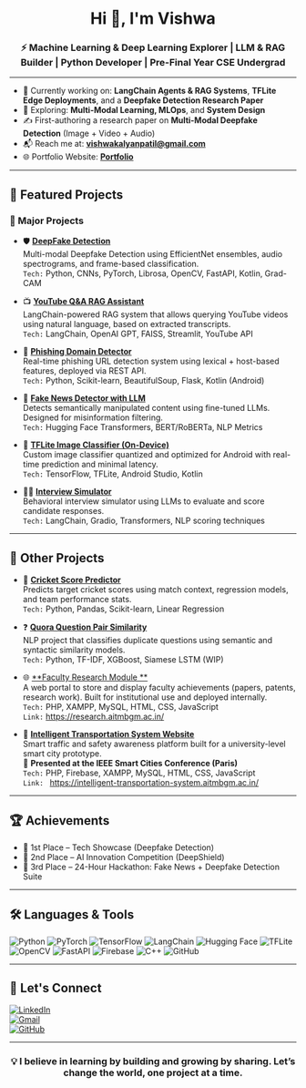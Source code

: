 <h1 align="center">Hi 👋, I'm Vishwa</h1>
<h3 align="center">⚡ Machine Learning & Deep Learning Explorer | LLM & RAG Builder | Python Developer | Pre-Final Year CSE Undergrad</h3>

---

- 🔭 Currently working on: **LangChain Agents & RAG Systems**, **TFLite Edge Deployments**, and a **Deepfake Detection Research Paper**
- 🌱 Exploring: **Multi-Modal Learning, MLOps**, and **System Design**
- ✍️ First-authoring a research paper on **Multi-Modal Deepfake Detection** (Image + Video + Audio)
- 📬 Reach me at: **vishwakalyanpatil@gmail.com**
- 🌐 Portfolio Website: [**Portfolio**](https://v0-vishwakalyan-portfolio.vercel.app/)

---

## 💼 Featured Projects

### 🚀 Major Projects

- 🛡️ [**DeepFake Detection**](https://github.com/vky6366/DeepFake-Detection)  
  Multi-modal Deepfake Detection using EfficientNet ensembles, audio spectrograms, and frame-based classification.  
  `Tech:` Python, CNNs, PyTorch, Librosa, OpenCV, FastAPI, Kotlin, Grad-CAM

- 📺 [**YouTube Q&A RAG Assistant**](https://github.com/vky6366/YT-Insight)  
  LangChain-powered RAG system that allows querying YouTube videos using natural language, based on extracted transcripts.  
  `Tech:` LangChain, OpenAI GPT, FAISS, Streamlit, YouTube API

- 🔐 [**Phishing Domain Detector**](https://github.com/vky6366/Phishing-Domains-Detection)  
  Real-time phishing URL detection system using lexical + host-based features, deployed via REST API.  
  `Tech:` Python, Scikit-learn, BeautifulSoup, Flask, Kotlin (Android)

- 🧠 [**Fake News Detector with LLM**](#)  
  Detects semantically manipulated content using fine-tuned LLMs. Designed for misinformation filtering.  
  `Tech:` Hugging Face Transformers, BERT/RoBERTa, NLP Metrics

- 📱 [**TFLite Image Classifier (On-Device)**](https://github.com/vky6366/OnDevice_Image-Classification)  
  Custom image classifier quantized and optimized for Android with real-time prediction and minimal latency.  
  `Tech:` TensorFlow, TFLite, Android Studio, Kotlin

- 🧑‍💼 [**Interview Simulator**](https://github.com/vky6366/Interview-Simulator)  
  Behavioral interview simulator using LLMs to evaluate and score candidate responses.  
  `Tech:` LangChain, Gradio, Transformers, NLP scoring techniques

---

## 📌 Other Projects

- 🏏 [**Cricket Score Predictor**](https://github.com/vky6366/Cricket-Score-Predictor)  
  Predicts target cricket scores using match context, regression models, and team performance stats.  
  `Tech:` Python, Pandas, Scikit-learn, Linear Regression

- ❓ [**Quora Question Pair Similarity**](https://github.com/vky6366/Quora-Question-Pairs)  
  NLP project that classifies duplicate questions using semantic and syntactic similarity models.  
  `Tech:` Python, TF-IDF, XGBoost, Siamese LSTM (WIP)

- 🌐 [**Faculty Research Module **](https://github.com/vky6366/College_Project)  
  A web portal to store and display faculty achievements (papers, patents, research work). Built for institutional use and deployed internally.  
  `Tech:` PHP, XAMPP, MySQL, HTML, CSS, JavaScript  
  `Link:` https://research.aitmbgm.ac.in/

- 🚦 [**Intelligent Transportation System Website**](https://github.com/vky6366/Intelligent-transportation-system-Website)  
  Smart traffic and safety awareness platform built for a university-level smart city prototype.  
  🎯 **Presented at the IEEE Smart Cities Conference (Paris)**  
  `Tech:` PHP, Firebase, XAMPP, MySQL, HTML, CSS, JavaScript  
  `Link: ` https://intelligent-transportation-system.aitmbgm.ac.in/

---

## 🏆 Achievements

- 🥇 1st Place – Tech Showcase (Deepfake Detection)
- 🥈 2nd Place – AI Innovation Competition (DeepShield)
- 🥉 3rd Place – 24-Hour Hackathon: Fake News + Deepfake Detection Suite

---

## 🛠️ Languages & Tools

![Python](https://img.shields.io/badge/Python-3776AB?style=flat&logo=python&logoColor=white)
![PyTorch](https://img.shields.io/badge/PyTorch-EE4C2C?style=flat&logo=PyTorch&logoColor=white)
![TensorFlow](https://img.shields.io/badge/TensorFlow-FF6F00?style=flat&logo=TensorFlow&logoColor=white)
![LangChain](https://img.shields.io/badge/LangChain-black?style=flat)
![Hugging Face](https://img.shields.io/badge/HuggingFace-yellow?style=flat&logo=huggingface&logoColor=black)
![TFLite](https://img.shields.io/badge/TensorFlow_Lite-FF6F00?style=flat)
![OpenCV](https://img.shields.io/badge/OpenCV-5C3EE8?style=flat)
![FastAPI](https://img.shields.io/badge/FastAPI-005571?style=flat&logo=fastapi)
![Firebase](https://img.shields.io/badge/Firebase-ffca28?style=flat&logo=firebase&logoColor=black)
![C++](https://img.shields.io/badge/C++-00599C?style=flat&logo=c%2B%2B&logoColor=white)
![GitHub](https://img.shields.io/badge/GitHub-181717?style=flat&logo=github)

---

## 🔗 Let's Connect

[![LinkedIn](https://img.shields.io/badge/LinkedIn-blue?style=flat&logo=linkedin)](https://www.linkedin.com/in/your-profile)  
[![Gmail](https://img.shields.io/badge/Email-D14836?style=flat&logo=gmail&logoColor=white)](mailto:vishwakalyanpatil@gmail.com)  
[![GitHub](https://img.shields.io/badge/GitHub-black?style=flat&logo=github)](https://github.com/vky6366)

---

<h3 align="center">💡 I believe in learning by building and growing by sharing. Let’s change the world, one project at a time.</h3>
